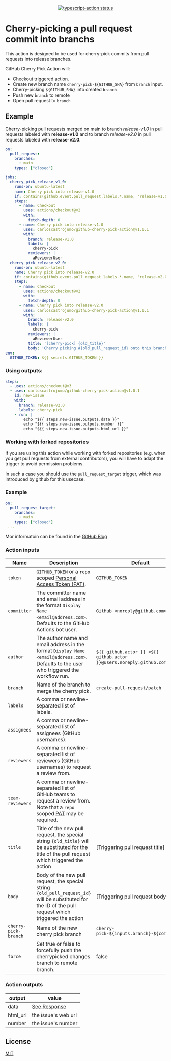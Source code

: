 <p align="center">
  <a href="https://github.com/actions/typescript-action/actions"><img alt="typescript-action status" src="https://github.com/actions/typescript-action/workflows/build-test/badge.svg"></a>
</p>

# Cherry-picking a pull request commit into branchs

This action is designed to be used for cherry-pick commits from pull requests into release branches.

GitHub Cherry Pick Action will:

- Checkout triggered action.
- Create new branch name `cherry-pick-${GITHUB_SHA}` from `branch` input.
- Cherry-picking `${GITHUB_SHA}` into created `branch`
- Push new `branch` to remote
- Open pull request to `branch`

## Example

Cherry-picking pull requests merged on main to branch *release-v1.0* in pull requests labeled with **release-v1.0** and to branch *release-v2.0* in pull requests labeled with **release-v2.0**.

```yml
on:
  pull_request:
    branches:
      - main
    types: ["closed"]

jobs:
  cherry_pick_release_v1_0:
    runs-on: ubuntu-latest
    name: Cherry pick into release-v1.0
    if: contains(github.event.pull_request.labels.*.name, 'release-v1.0') && github.event.pull_request.merged == true
    steps:
      - name: Checkout
        uses: actions/checkout@v2
        with:
          fetch-depth: 0
      - name: Cherry pick into release-v1.0
        uses: carloscastrojumo/github-cherry-pick-action@v1.0.1
        with:
          branch: release-v1.0
          labels: |
            cherry-pick
          reviewers: |
            aReviewerUser
  cherry_pick_release_v2_0:
    runs-on: ubuntu-latest
    name: Cherry pick into release-v2.0
    if: contains(github.event.pull_request.labels.*.name, 'release-v2.0') && github.event.pull_request.merged == true
    steps:
      - name: Checkout
        uses: actions/checkout@v2
        with:
          fetch-depth: 0
      - name: Cherry pick into release-v2.0
        uses: carloscastrojumo/github-cherry-pick-action@v1.0.1
        with:
          branch: release-v2.0
          labels: |
            cherry-pick
          reviewers: |
            aReviewerUser
          title: '[cherry-pick] {old_title}'
          body: 'Cherry picking #{old_pull_request_id} onto this branch'
env:
  GITHUB_TOKEN: ${{ secrets.GITHUB_TOKEN }}
```

### Using outputs:
```yml
steps:
  - uses: actions/checkout@v3
  - uses: carloscastrojumo/github-cherry-pick-action@v1.0.1
    id: new-issue
    with:
      branch: release-v2.0
      labels: cherry-pick
    - run: |
        echo "${{ steps.new-issue.outputs.data }}"
        echo "${{ steps.new-issue.outputs.number }}" 
        echo "${{ steps.new-issue.outputs.html_url }}"
```
### Working with forked repositories

If you are using this action while working with forked repositories (e.g. when you get pull requests from external contributors), you will have to adapt the trigger to avoid permission problems.

In such a case you should use the `pull_request_target` trigger, which was introduced by github for this usecase.

### Example 

```yml
on:
  pull_request_target:
    branches:
      - main
    types: ["closed"]
 ...
```
Mor informatoin can be found in the [GitHub Blog](https://github.blog/2020-08-03-github-actions-improvements-for-fork-and-pull-request-workflows/#improvements-for-public-repository-forks)

### Action inputs

| Name            | Description                                                                                                                                                                                                              | Default                                                              |
|-----------------|--------------------------------------------------------------------------------------------------------------------------------------------------------------------------------------------------------------------------|----------------------------------------------------------------------|
| `token`         | `GITHUB_TOKEN` or a `repo` scoped [Personal Access Token (PAT)](https://docs.github.com/en/github/authenticating-to-github/creating-a-personal-access-token).                                                            | `GITHUB_TOKEN`                                                       |
| `committer`     | The committer name and email address in the format `Display Name <email@address.com>`. Defaults to the GitHub Actions bot user.                                                                                          | `GitHub <noreply@github.com>`                                        |
| `author`        | The author name and email address in the format `Display Name <email@address.com>`. Defaults to the user who triggered the workflow run.                                                                                 | `${{ github.actor }} <${{ github.actor }}@users.noreply.github.com>` |
| `branch`        | Name of the branch to merge the cherry pick.                                                                                                                                                                             | `create-pull-request/patch`                                          |
| `labels`        | A comma or newline-separated list of labels.                                                                                                                                                                             |                                                                      |
| `assignees`     | A comma or newline-separated list of assignees (GitHub usernames).                                                                                                                                                       |                                                                      |
| `reviewers`     | A comma or newline-separated list of reviewers (GitHub usernames) to request a review from.                                                                                                                              |                                                                      |
| `team-reviewers` | A comma or newline-separated list of GitHub teams to request a review from. Note that a `repo` scoped [PAT](https://docs.github.com/en/github/authenticating-to-github/creating-a-personal-access-token) may be required. |                                                                      |
| `title`         | Title of the new pull request, the special string `{old_title}` will be substituted for the title of the pull request which triggered the action                                                                         | [Triggering pull request title]                                      |
| `body`          | Body of the new pull request, the special string `{old_pull_request_id}` will be substituted for the ID of the pull request which triggered the action                                                                   | [Triggering pull request body]                                       |
| `cherry-pick-branch`          | Name of the new cherry pick branch                                                                    | `cherry-pick-${inputs.branch}-${commitSha}`                                      |
| `force`         | Set true or false to forcefully push the cherrypicked changes branch to remote branch.                                                                                                                                   | false                                                                |

### Action outputs

| output   | value |
|----------| ----- |
| data     | [See Response](https://docs.github.com/en/rest/issues/issues#create-an-issue) |
| html_url | the issue's web url |
| number   | the issue's number |

## License

[MIT](LICENSE)
